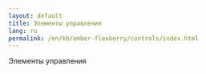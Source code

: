 ```yaml
---
layout: default
title: Элементы управления
lang: ru
permalink: /en/kb/ember-flexberry/controls/index.html
---
```

Элементы управления